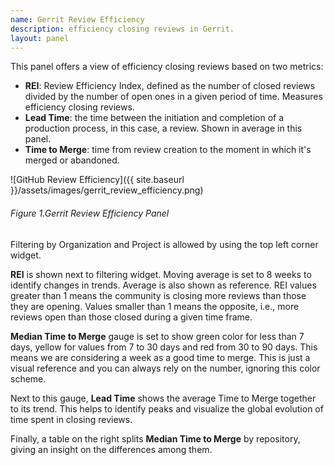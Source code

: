 ```yaml
---
name: Gerrit Review Efficiency
description: efficiency closing reviews in Gerrit.
layout: panel
---
```


This panel offers a view of efficiency closing reviews based on two metrics:
* **REI**: Review Efficiency Index, defined as the number of closed reviews divided
  by the number of open ones in a given period of time. Measures efficiency closing reviews.
* **Lead Time**:  the time between the initiation and completion of a production
  process, in this case, a review. Shown in average in this panel.
* **Time to Merge**: time from review creation to the moment in which it's merged or abandoned.

![GitHub Review Efficiency]({{ site.baseurl }}/assets/images/gerrit_review_efficiency.png)
###### Figure 1.Gerrit Review Efficiency Panel

Filtering by Organization and Project is allowed by using the top left corner
widget.

**REI** is shown next to filtering widget. Moving average is set to 8 weeks
to identify changes in trends. Average is also shown as reference. REI values
greater than 1 means the community is closing more reviews than those they are
opening. Values smaller than 1 means the opposite, i.e., more reviews open than
those closed during a given time frame.

**Median Time to Merge** gauge is set to show green color for less than 7 days, yellow
for values from 7 to 30 days and red from 30 to 90 days. This means we are
considering a week as a good time to merge. This is just a visual reference and
you can always rely on the number, ignoring this color scheme.

Next to this gauge, **Lead Time** shows the average Time to Merge together to its
trend. This helps to identify peaks and visualize the global evolution of time
spent in closing reviews.

Finally, a table on the right splits **Median Time to Merge** by repository,
giving an insight on the differences among them.
